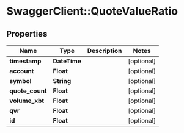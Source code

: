 # SwaggerClient::QuoteValueRatio

## Properties
Name | Type | Description | Notes
------------ | ------------- | ------------- | -------------
**timestamp** | **DateTime** |  | [optional] 
**account** | **Float** |  | [optional] 
**symbol** | **String** |  | [optional] 
**quote_count** | **Float** |  | [optional] 
**volume_xbt** | **Float** |  | [optional] 
**qvr** | **Float** |  | [optional] 
**id** | **Float** |  | [optional] 


